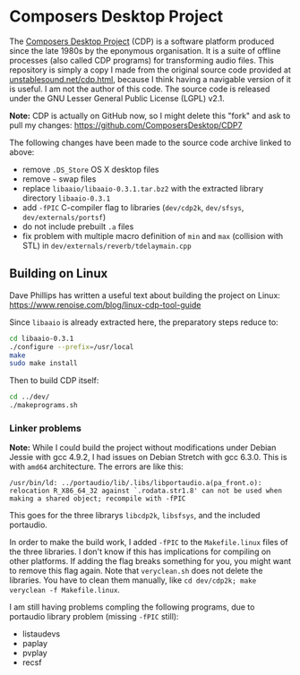 # Composers Desktop Project

The [Composers Desktop Project](http://www.composersdesktop.com/) (CDP) is a software platform produced since the late 1980s by the eponymous organisation.
It is a suite of offline processes (also called CDP programs) for transforming audio files. This repository is simply a copy I made from the original source code provided
at [unstablesound.net/cdp.html](http://www.unstablesound.net/cdp.html), because I think having a navigable version of it is useful.
I am not the author of this code. The source code is released under the GNU Lesser General Public License (LGPL) v2.1.

__Note:__ CDP is actually on GitHub now, so I might delete this "fork" and ask to pull my changes: https://github.com/ComposersDesktop/CDP7

The following changes have been made to the source code archive linked to above:

- remove `.DS_Store` OS X desktop files
- remove `~` swap files
- replace `libaaio/libaaio-0.3.1.tar.bz2` with the extracted library directory `libaaio-0.3.1`
- add `-fPIC` C-compiler flag to libraries (`dev/cdp2k`, `dev/sfsys`, `dev/externals/portsf`)
- do not include prebuilt `.a` files
- fix problem with multiple macro definition of `min` and `max` (collision with STL) in `dev/externals/reverb/tdelaymain.cpp`

## Building on Linux

Dave Phillips has written a useful text about building the project on Linux: https://www.renoise.com/blog/linux-cdp-tool-guide

Since `libaaio` is already extracted here, the preparatory steps reduce to:

```bash
cd libaaio-0.3.1
./configure --prefix=/usr/local
make
sudo make install
```

Then to build CDP itself:

```bash
cd ../dev/
./makeprograms.sh
```

### Linker problems

__Note:__ While I could build the project without modifications under Debian Jessie with gcc 4.9.2, I had issues on Debian Stretch with gcc 6.3.0.
This is with `amd64` architecture. The errors are like this:

    /usr/bin/ld: ../portaudio/lib/.libs/libportaudio.a(pa_front.o): relocation R_X86_64_32 against `.rodata.str1.8' can not be used when making a shared object; recompile with -fPIC

This goes for the three librarys `libcdp2k`, `libsfsys`, and the included portaudio.

In order to make the build work, I added `-fPIC` to the `Makefile.linux` files of the three libraries. I don't know if this has implications for compiling on other platforms.
If adding the flag breaks something for you, you might want to remove this flag again. Note that `veryclean.sh` does not delete the libraries. You have to clean them
manually, like `cd dev/cdp2k; make veryclean -f Makefile.linux`.

I am still having problems compling the following programs, due to portaudio library problem (missing `-fPIC` still):

- listaudevs
- paplay
- pvplay
- recsf
